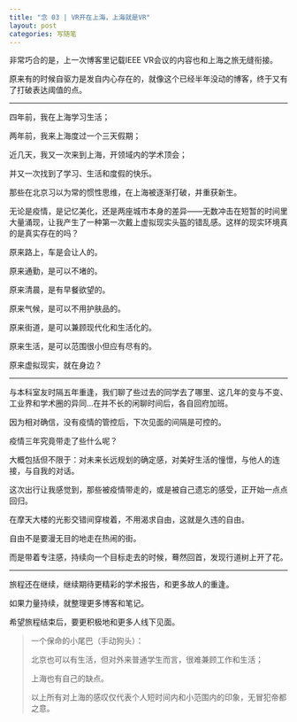 ```yaml
---
title: "念 03 | VR开在上海，上海就是VR"
layout: post
categories: 写随笔
---
```


非常巧合的是，上一次博客里记载IEEE VR会议的内容也和上海之旅无缝衔接。

<!-- more -->

原来有的时候自驱力是发自内心存在的，就像这个已经半年没动的博客，终于又有了打破表达阈值的点。

---

四年前，我在上海学习生活；

两年前，我来上海度过一个三天假期；

近几天，我又一次来到上海，开领域内的学术顶会；

并又一次找到了学习、生活和度假的快乐。

那些在北京习以为常的惯性思维，在上海被逐渐打破，并重获新生。

无论是疫情，是记忆美化，还是两座城市本身的差异——无数冲击在短暂的时间里大量涌现，让我产生了一种第一次戴上虚拟现实头盔的错乱感。这样的现实环境真的是真实存在的吗？

原来路上，车是会让人的。

原来通勤，是可以不堵的。

原来清晨，是有早餐欲望的。

原来气候，是可以不用护肤品的。

原来街道，是可以兼顾现代化和生活化的。

原来生活，是可以范围很小但应有尽有的。

原来虚拟现实，就在身边？

---

与本科室友时隔五年重逢，我们聊了些过去的同学去了哪里、这几年的变与不变、工业界和学术圈的异同…在并不长的闲聊时间后，各自回府加班。

因为相对确信，没有疫情的管控后，下次见面的间隔是可控的。

疫情三年究竟带走了些什么呢？

大概包括但不限于：对未来长远规划的确定感，对美好生活的憧憬，与他人的连接，与自我的对话。

这次出行让我感觉到，那些被疫情带走的，或是被自己遗忘的感受，正开始一点点回归。

在摩天大楼的光影交错间穿梭着，不用渴求自由，这就是久违的自由。

自由不是要漫无目的地走在热闹的街。

而是带着专注感，持续向一个目标走去的时候，蓦然回首，发现行道树上开了花。

---

旅程还在继续，继续期待更精彩的学术报告，和更多故人的重逢。

如果力量持续，就整理更多博客和笔记。

希望旅程结束后，要更积极地和更多人线下见面。



> 一个保命的小尾巴（手动狗头）：
>
> 北京也可以有生活，但对外来普通学生而言，很难兼顾工作和生活；
>
> 上海也有自己的缺点。
>
> 以上所有对上海的感叹仅代表个人短时间内和小范围内的印象，无冒犯帝都之意。